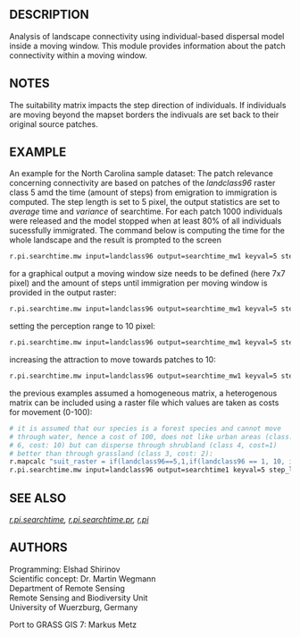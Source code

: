 ## DESCRIPTION

Analysis of landscape connectivity using individual-based dispersal
model inside a moving window. This module provides information about the
patch connectivity within a moving window.

## NOTES

The suitability matrix impacts the step direction of individuals. If
individuals are moving beyond the mapset borders the indivuals are set
back to their original source patches.

## EXAMPLE

An example for the North Carolina sample dataset: The patch relevance
concerning connectivity are based on patches of the *landclass96* raster
class 5 amd the time (amount of steps) from emigration to immigration is
computed. The step length is set to 5 pixel, the output statistics are
set to *average* time and *variance* of searchtime. For each patch 1000
individuals were released and the model stopped when at least 80% of all
individuals sucessfully immigrated. The command below is computing the
time for the whole landscape and the result is prompted to the screen  

```sh
r.pi.searchtime.mw input=landclass96 output=searchtime_mw1 keyval=5 step_length=5 stats=average,variance percent=80 n=1000
```

for a graphical output a moving window size needs to be defined (here
7x7 pixel) and the amount of steps until immigration per moving window
is provided in the output raster:

```sh
r.pi.searchtime.mw input=landclass96 output=searchtime_mw1 keyval=5 step_length=5 stats=average,variance percent=80 n=1000 size=7
```

setting the perception range to 10 pixel:

```sh
r.pi.searchtime.mw input=landclass96 output=searchtime_mw1 keyval=5 step_length=5 stats=average,variance percent=80 n=1000 size=7 perception=10
```

increasing the attraction to move towards patches to 10:

```sh
r.pi.searchtime.mw input=landclass96 output=searchtime_mw1 keyval=5 step_length=5 stats=average,variance percent=80 n=1000 size=7 multiplicator=10
```

the previous examples assumed a homogeneous matrix, a heterogenous
matrix can be included using a raster file which values are taken as
costs for movement (0-100):

```sh
# it is assumed that our species is a forest species and cannot move
# through water, hence a cost of 100, does not like urban areas (class:
# 6, cost: 10) but can disperse through shrubland (class 4, cost=1)
# better than through grassland (class 3, cost: 2):
r.mapcalc "suit_raster = if(landclass96==5,1,if(landclass96 == 1, 10, if (landclass96==3,2, if(landclass96==4,1,if(landclass96==6,100)))))"
r.pi.searchtime.mw input=landclass96 output=searchtime1 keyval=5 step_length=5 stats=average,variance percent=80 n=1000 size=7 suitability=suit_raster
```

## SEE ALSO

*[r.pi.searchtime](r.pi.searchtime.md),
[r.pi.searchtime.pr](r.pi.searchtime.pr.md), [r.pi](r.pi.md)*

## AUTHORS

Programming: Elshad Shirinov  
Scientific concept: Dr. Martin Wegmann  
Department of Remote Sensing  
Remote Sensing and Biodiversity Unit  
University of Wuerzburg, Germany

Port to GRASS GIS 7: Markus Metz

